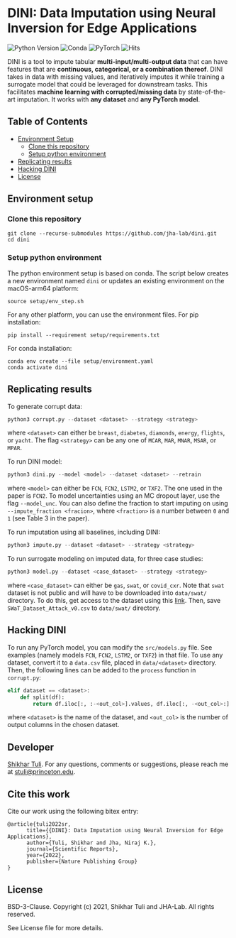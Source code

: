 # DINI: Data Imputation using Neural Inversion for Edge Applications

![Python Version](https://img.shields.io/badge/python-v3.9-blue)
![Conda](https://img.shields.io/badge/conda%7Cconda--forge-v4.12.0-blue)
![PyTorch](https://img.shields.io/badge/pytorch-v1.11.0-e74a2b)
![Hits](https://hits.seeyoufarm.com/api/count/incr/badge.svg?url=https%3A%2F%2Fgithub.com%2FJHA-Lab%2Fdini&count_bg=%2379C83D&title_bg=%23555555&icon=&icon_color=%23E7E7E7&title=hits&edge_flat=false)

DINI is a tool to impute tabular **multi-input/multi-output data** that can have features that are **continuous, categorical, or a combination thereof**. DINI takes in data with missing values, and iteratively imputes it while training a surrogate model that could be leveraged for downstream tasks. This facilitates **machine learning with corrupted/missing data** by state-of-the-art imputation. It works with **any dataset** and **any PyTorch model**.

## Table of Contents
- [Environment Setup](#environment-setup)
  - [Clone this repository](#clone-this-repository)
  - [Setup python environment](#setup-python-environment)
- [Replicating results](#replicating-results)
- [Hacking DINI](#hacking-dini)
- [License](#license)

## Environment setup

### Clone this repository

```shell
git clone --recurse-submodules https://github.com/jha-lab/dini.git
cd dini
```

### Setup python environment  

The python environment setup is based on conda. The script below creates a new environment named `dini` or updates an existing environment on the macOS-arm64 platform:
```shell
source setup/env_step.sh
```

For any other platform, you can use the environment files. For pip installation:
```shell
pip install --requirement setup/requirements.txt
```
For conda installation:
```shell
conda env create --file setup/environment.yaml
conda activate dini
```

## Replicating results

To generate corrupt data:
```python
python3 corrupt.py --dataset <dataset> --strategy <strategy>
```
where `<dataset>` can either be `breast`, `diabetes`, `diamonds`, `energy`, `flights`, or `yacht`. The flag `<strategy>` can be any one of `MCAR`, `MAR`, `MNAR`, `MSAR`, or `MPAR`.

To run DINI model:
```python
python3 dini.py --model <model> --dataset <dataset> --retrain
```
where `<model>` can either be `FCN`, `FCN2`, `LSTM2`, or `TXF2`. The one used in the paper is `FCN2`. To model uncertainties using an MC dropout layer, use the flag `--model_unc`. You can also define the fraction to start imputing on using `--impute_fraction <fracion>`, where `<fraction>` is a number between `0` and `1` (see Table 3 in the paper).

To run imputation using all baselines, including DINI:
```python
python3 impute.py --dataset <dataset> --strategy <strategy>
```

To run surrogate modeling on imputed data, for three case studies:
```python
python3 model.py --dataset <case_dataset> --strategy <strategy>
```
where `<case_dataset>` can either be `gas`, `swat`, or `covid_cxr`. Note that `swat` dataset is not public and will have to be downloaded into `data/swat/` directory. To do this, get access to the dataset using this [link](https://itrust.sutd.edu.sg/itrust-labs_datasets/dataset_info/). Then, save `SWaT_Dataset_Attack_v0.csv` to `data/swat/` directory.

## Hacking DINI

To run any PyTorch model, you can modify the `src/models.py` file. See examples (namely models `FCN`, `FCN2`, `LSTM2`, or `TXF2`) in that file. To use any dataset, convert it to a `data.csv` file, placed in `data/<dataset>` directory. Then, the following lines can be added to the `process` function in `corrupt.py`:
```python
elif dataset == <dataset>:
	def split(df):
		return df.iloc[:, :-<out_col>].values, df.iloc[:, -<out_col>:].values
```
where `<dataset>` is the name of the dataset, and `<out_col>` is the number of output columns in the chosen dataset. 

## Developer

[Shikhar Tuli](https://github.com/shikhartuli). For any questions, comments or suggestions, please reach me at [stuli@princeton.edu](mailto:stuli@princeton.edu).

## Cite this work

Cite our work using the following bitex entry:
```
@article{tuli2022sr,
      title={{DINI}: Data Imputation using Neural Inversion for Edge Applications}, 
      author={Tuli, Shikhar and Jha, Niraj K.},
      journal={Scientific Reports},
      year={2022},
      publisher={Nature Publishing Group}
}
```

## License

BSD-3-Clause. 
Copyright (c) 2021, Shikhar Tuli and JHA-Lab.
All rights reserved.

See License file for more details.
